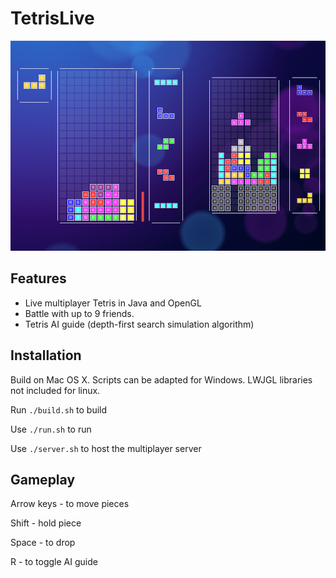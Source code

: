 TetrisLive
=============
![Tetris](img/preview.png)

Features
---------
- Live multiplayer Tetris in Java and OpenGL
- Battle with up to 9 friends.
- Tetris AI guide (depth-first search simulation algorithm)

Installation
-----------
Build on Mac OS X. Scripts can be adapted for Windows. LWJGL libraries not included for linux.

Run ```./build.sh``` to build

Use ```./run.sh``` to run

Use ```./server.sh``` to host the multiplayer server


Gameplay
-----------

Arrow keys - to move pieces

Shift - hold piece

Space - to drop

R - to toggle AI guide
